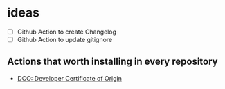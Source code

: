 # ideas

- [ ] Github Action to create Changelog
- [ ] Github Action to update gitignore

## Actions that worth installing in every repository

- [DCO: Developer Certificate of Origin](https://github.com/probot/dco)
